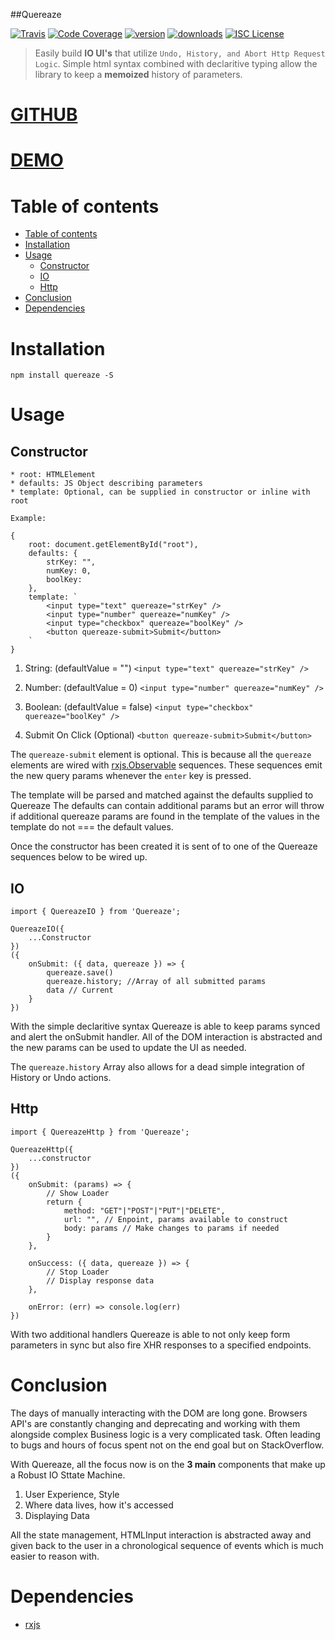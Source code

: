 ##Quereaze

[![Travis](https://img.shields.io/travis/rphansen91/Quereaze.svg?style=flat-square)](https://travis-ci.org/rphansen91/Quereaze)
[![Code Coverage](https://img.shields.io/codecov/c/github/rphansen91/Quereaze/master.svg?style=flat-square)](https://codecov.io/github/rphansen91/Quereaze)
[![version](https://img.shields.io/npm/v/quereaze.svg?style=flat-square)](https://www.npmjs.com/package/quereaze)
[![downloads](https://img.shields.io/npm/dm/quereaze.svg?style=flat-square)](http://npm-stat.com/charts.html?package=quereaze&from=2016-08-01)
[![ISC License](https://img.shields.io/npm/l/quereaze.svg?style=flat-square)](http://opensource.org/licenses/ISC)

> Easily build **IO UI's** that utilize `Undo, History, and Abort Http Request Logic`.
> Simple html syntax combined with declaritive typing allow the library to keep a
> **memoized** history of parameters.

[GITHUB](https://github.com/rphansen91/Quereaze)
================= 
[DEMO](https://rphansen91.github.io/Quereaze/) 
=================

Table of contents
=================

  * [Table of contents](#table-of-contents)
  * [Installation](#installation)
  * [Usage](#usage)
    * [Constructor](#constructor)
    * [IO](#io)
    * [Http](#http)
  * [Conclusion](#conclusion)
  * [Dependencies](#dependencies)

Installation
============

`npm install quereaze -S`

Usage
=====

Constructor
-----------

    * root: HTMLElement
    * defaults: JS Object describing parameters
    * template: Optional, can be supplied in constructor or inline with root

    Example: 

    {
        root: document.getElementById("root"),
        defaults: {
            strKey: "",
            numKey: 0,
            boolKey:  
        },
        template: `
            <input type="text" quereaze="strKey" />
            <input type="number" quereaze="numKey" />
            <input type="checkbox" quereaze="boolKey" />
            <button quereaze-submit>Submit</button>
        `
    }

1. String: (defaultValue = "")
    `<input type="text" quereaze="strKey" />`

2. Number: (defaultValue = 0)
    `<input type="number" quereaze="numKey" />`

3. Boolean: (defaultValue = false)
    `<input type="checkbox" quereaze="boolKey" />`

4. Submit On Click (Optional)
    `<button quereaze-submit>Submit</button>`

The `quereaze-submit` element is optional.
This is because all the `quereaze` elements
are wired with [rxjs.Observable](https://github.com/ReactiveX/rxjs) sequences.
These sequences emit the new query params 
whenever the `enter` key is pressed.

The template will be parsed and matched against the defaults supplied to Quereaze
The defaults can contain additional params but an error will throw if additional 
quereaze params are found in the template of the values in the 
template do not === the default values.

Once the constructor has been created it is sent of to one of the Quereaze 
sequences below to be wired up.

IO
--

    import { QuereazeIO } from 'Quereaze';

    QuereazeIO({
        ...Constructor
    })
    ({
        onSubmit: ({ data, quereaze }) => {
            quereaze.save()
            quereaze.history; //Array of all submitted params
            data // Current 
        }
    })

With the simple declaritive syntax Quereaze is able to keep 
params synced and alert the onSubmit handler. All of the 
DOM interaction is abstracted and the new params can be used
to update the UI as needed.  

The `quereaze.history` Array also allows for a dead simple
integration of History or Undo actions.

Http
---- 

    import { QuereazeHttp } from 'Quereaze';

    QuereazeHttp({
        ...constructor
    })
    ({
        onSubmit: (params) => {
            // Show Loader
            return {
                method: "GET"|"POST"|"PUT"|"DELETE",
                url: "", // Enpoint, params available to construct
                body: params // Make changes to params if needed
            }
        },

        onSuccess: ({ data, quereaze }) => {
            // Stop Loader
            // Display response data
        },

        onError: (err) => console.log(err)
    })

With two additional handlers Quereaze is able to not only
keep form parameters in sync but also fire XHR responses
to a specified endpoints.

Conclusion
==========

The days of manually interacting with the DOM are long gone.
Browsers API's are constantly changing and deprecating
and working with them alongside complex Business logic is a 
very complicated task. Often leading to bugs and hours of 
focus spent not on the end goal but on StackOverflow.

With Quereaze, all the focus now is on the **3 main** 
components that make up a Robust IO Sttate Machine.

1. User Experience, Style
2. Where data lives, how it's accessed
3. Displaying Data

All the state management, HTMLInput interaction is 
abstracted away and given back to the user in a
chronological sequence of events which is much 
easier to reason with.

Dependencies
============

- [rxjs](https://www.npmjs.com/package/rxjs)